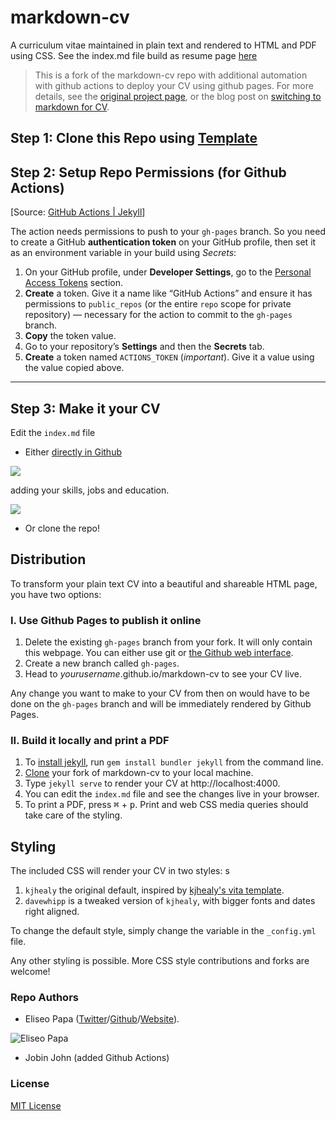 # markdown-cv

A curriculum vitae maintained in plain text and rendered to HTML and PDF using CSS. See the index.md file build as resume page [here](https://jobindj.github.io/markdown-cv/)

> This is a fork of the markdown-cv repo with additional automation with github actions to deploy your CV using github pages. For more details, see the [original project page](http://elipapa.github.io/markdown-cv), or the blog post on [switching to markdown for CV](http://elipapa.github.io/blog/why-i-switched-to-markdown-for-my-cv.html).

## Step 1: Clone this Repo using [Template](https://github.com/jobindj/markdown-cv/generate)


## Step 2: Setup Repo Permissions (for Github Actions)

[Source: [GitHub Actions | Jekyll](https://jekyllrb.com/docs/continuous-integration/github-actions/#providing-permissions)]

The action needs permissions to push to your `gh-pages` branch. So you need to create a GitHub **authentication token** on your GitHub profile, then set it as an environment variable in your build using _Secrets_:

1.  On your GitHub profile, under **Developer Settings**, go to the [Personal Access Tokens](https://github.com/settings/tokens) section.
2.  **Create** a token. Give it a name like “GitHub Actions” and ensure it has permissions to `public_repos` (or the entire `repo` scope for private repository) — necessary for the action to commit to the `gh-pages` branch.
3.  **Copy** the token value.
4.  Go to your repository’s **Settings** and then the **Secrets** tab.
5.  **Create** a token named `ACTIONS_TOKEN` (_important_). Give it a value using the value copied above.




***

## Step 3: Make it your CV

Edit the `index.md` file 

- Either [directly in Github](https://help.github.com/articles/editing-files-in-your-repository/)

![](https://help.github.com/assets/images/help/repository/edit-file-edit-button.png)

adding your skills, jobs and education.

![](https://help.github.com/assets/images/help/repository/edit-readme-light.png)

- Or clone the repo!

## Distribution

To transform your plain text CV into a beautiful and shareable HTML page, you have two options:

### I. Use Github Pages to publish it online

1. Delete the existing `gh-pages` branch from your fork. It will only contain this webpage. You can either use git or [the Github web interface](https://help.github.com/articles/creating-and-deleting-branches-within-your-repository/#deleting-a-branch).
2. Create a new branch called `gh-pages`.
3. Head to *yourusername*.github.io/markdown-cv to see your CV live.

Any change you want to make to your CV from then on would have to be done on the `gh-pages` branch and will be immediately rendered by Github Pages.

### II. Build it locally and print a PDF

1. To [install jekyll](https://jekyllrb.com/docs/installation/), run `gem install bundler jekyll` from the command line.
3. [Clone](https://help.github.com/en/articles/cloning-a-repository) your fork of markdown-cv to your local machine.
3. Type `jekyll serve` to render your CV at http://localhost:4000.
4. You can edit the `index.md` file and see the changes live in your browser.
5. To print a PDF, press <kbd>⌘</kbd> + <kbd>p</kbd>. Print and web CSS media queries should take care of the styling.

## Styling

The included CSS will render your CV in two styles:
s
1. `kjhealy` the original default, inspired by [kjhealy's vita
template](https://github.com/kjhealy/kjh-vita).
2. `davewhipp` is a tweaked version of `kjhealy`, with bigger fonts and dates
  right aligned.

To change the default style, simply change the variable in the
`_config.yml` file.

Any other styling is possible. More CSS style contributions and forks are welcome!

### Repo Authors

- Eliseo Papa ([Twitter](http://twitter.com/elipapa)/[Github](http://github.com/elipapa)/[Website](https://elipapa.github.io)).

![Eliseo Papa](https://s.gravatar.com/avatar/eae1f0c01afda2bed9ce9cb88f6873f6?s=100)

- Jobin John (added Github Actions)

### License

[MIT License](https://github.com/elipapa/markdown-cv/blob/master/LICENSE)
